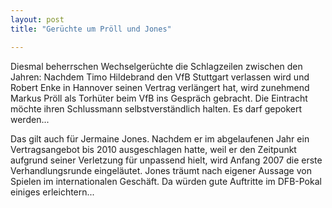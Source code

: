 ```yaml
---
layout: post
title: "Gerüchte um Pröll und Jones"

---
```


Diesmal beherrschen Wechselgerüchte die Schlagzeilen zwischen den Jahren: Nachdem Timo Hildebrand den VfB Stuttgart verlassen wird und Robert Enke in Hannover seinen Vertrag verlängert hat, wird zunehmend Markus Pröll als Torhüter beim VfB ins Gespräch gebracht. Die Eintracht möchte ihren Schlussmann selbstverständlich halten. Es darf gepokert werden...

Das gilt auch für Jermaine Jones. Nachdem er im abgelaufenen Jahr ein Vertragsangebot bis 2010 ausgeschlagen hatte, weil er den Zeitpunkt aufgrund seiner Verletzung für unpassend hielt, wird Anfang 2007 die erste Verhandlungsrunde eingeläutet. Jones träumt nach eigener Aussage von Spielen im internationalen Geschäft. Da würden gute Auftritte im DFB-Pokal einiges erleichtern...

